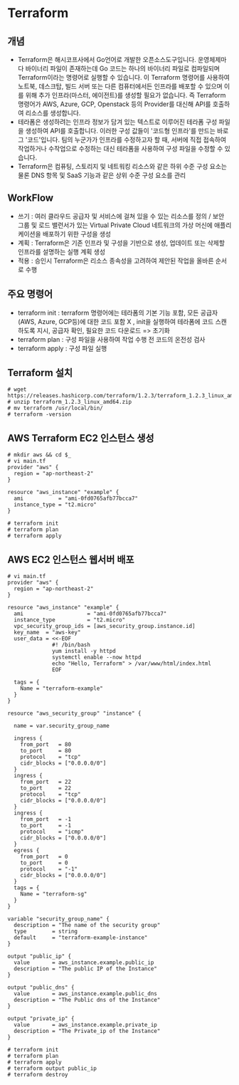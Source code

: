 # Terraform

## 개념
- Terraform은 해시코프사에서 Go언어로 개발한 오픈소스도구입니다. 운영체제마다 바이너리 파일이 존재하는데 Go 코드는 하나의 바이너리 파일로 컴파일되며 Terraform이라는 명령어로 실행할 수 있습니다. 이 Terraform 명령어를 사용하여 노트북, 데스크탑, 빌드 서버 또는 다른 컴퓨터에서든 인프라를 배포할 수 있으며 이를 위해 추가 인프라(마스터, 에이전트)를 생성할 필요가 없습니다. 즉 Terraform 명령어가 AWS, Azure, GCP, Openstack 등의 Provider를 대신해 API를 호출하여 리소스를 생성합니다.
- 테라폼은 생성하려는 인프라 정보가 담겨 있는 텍스트로 이루어진 테라폼 구성 파일을 생성하여 API를 호출합니다. 이러한 구성 값들이 '코드형 인프라'를 만드는 바로 그 '코드'입니다. 팀의 누군가가 인프라를 수정하고자 할 때, 서버에 직접 접속하여 작업하거나 수작업으로 수정하는 대신 테라폼을 사용하여 구성 파일을 수정할 수 있습니다.
- Terraform은 컴퓨팅, 스토리지 및 네트워킹 리소스와 같은 하위 수준 구성 요소는 물론 DNS 항목 및 SaaS 기능과 같은 상위 수준 구성 요소를 관리

## WorkFlow
- 쓰기 : 여러 클라우드 공급자 및 서비스에 걸쳐 있을 수 있는 리소스를 정의 / 보안 그룹 및 로드 밸런서가 있는 Virtual Private Cloud 네트워크의 가상 머신에 애플리케이션을 배포하기 위한 구성을 생성
- 계획 : Terraform은 기존 인프라 및 구성을 기반으로 생성, 업데이트 또는 삭제할 인프라를 설명하는 실행 계획 생성
- 적용 : 승인시 Terraform은 리소스 종속성을 고려하여 제안된 작업을 올바른 순서로 수행

## 주요 명령어
- terraform init : terraform 명령어에는 테라폼의 기본 기능 포함, 모든 공급자(AWS, Azure, GCP등)에 대한 코드 포함 X , init을 실행하여 테라폼에 코드 스캔하도록 지시, 공급자 확인, 필요한 코드 다운로드 => 초기화
- terraform plan : 구성 파일을 사용하여 작업 수행 전 코드의 온전성 검사
- terraform apply : 구성 파일 실행

## Terraform 설치
```linux
# wget https://releases.hashicorp.com/terraform/1.2.3/terraform_1.2.3_linux_amd64.zip
# unzip terraform_1.2.3_linux_amd64.zip
# mv terraform /usr/local/bin/
# terraform -version
```

## AWS Terraform EC2 인스턴스 생성
```linux
# mkdir aws && cd $_
# vi main.tf
provider "aws" {
  region = "ap-northeast-2"
}

resource "aws_instance" "example" {
  ami           = "ami-0fd0765afb77bcca7"
  instance_type = "t2.micro"
}

# terraform init
# terraform plan
# terraform apply
```

## AWS EC2 인스턴스 웹서버 배포
```linux
# vi main.tf
provider "aws" {
  region = "ap-northeast-2"
}

resource "aws_instance" "example" {
  ami                    = "ami-0fd0765afb77bcca7"
  instance_type          = "t2.micro"
  vpc_security_group_ids = [aws_security_group.instance.id]
  key_name  = "aws-key"
  user_data = <<-EOF
              #! /bin/bash
              yum install -y httpd
              systemctl enable --now httpd
              echo "Hello, Terraform" > /var/www/html/index.html
              EOF

  tags = {
    Name = "terraform-example"
  }
}

resource "aws_security_group" "instance" {

  name = var.security_group_name

  ingress {
    from_port   = 80
    to_port     = 80
    protocol    = "tcp"
    cidr_blocks = ["0.0.0.0/0"]
  }
  ingress {
    from_port   = 22
    to_port     = 22
    protocol    = "tcp"
    cidr_blocks = ["0.0.0.0/0"]
  }
  ingress {
    from_port   = -1
    to_port     = -1
    protocol    = "icmp"
    cidr_blocks = ["0.0.0.0/0"]
  }
  egress {
    from_port   = 0
    to_port     = 0
    protocol    = "-1"
    cidr_blocks = ["0.0.0.0/0"]
  }
  tags = {
    Name = "terraform-sg"
  }
}

variable "security_group_name" {
  description = "The name of the security group"
  type        = string
  default     = "terraform-example-instance"
}

output "public_ip" {
  value       = aws_instance.example.public_ip
  description = "The public IP of the Instance"
}

output "public_dns" {
  value       = aws_instance.example.public_dns
  description = "The Public dns of the Instance"
}

output "private_ip" {
  value       = aws_instance.example.private_ip
  description = "The Private_ip of the Instance"
}

# terraform init
# terraform plan
# terraform apply
# terraform output public_ip
# terraform destroy
```